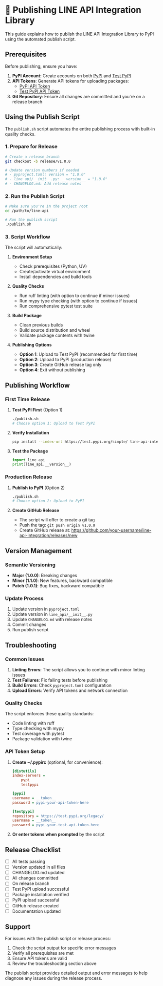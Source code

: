 # 🚀 Publishing LINE API Integration Library

This guide explains how to publish the LINE API Integration Library to PyPI using the automated publish script.

## Prerequisites

Before publishing, ensure you have:

1. **PyPI Account**: Create accounts on both [PyPI](https://pypi.org/account/register/) and [Test PyPI](https://test.pypi.org/account/register/)
2. **API Tokens**: Generate API tokens for uploading packages:
   - [PyPI API Token](https://pypi.org/manage/account/token/)
   - [Test PyPI API Token](https://test.pypi.org/manage/account/token/)
3. **Git Repository**: Ensure all changes are committed and you're on a release branch

## Using the Publish Script

The `publish.sh` script automates the entire publishing process with built-in quality checks.

### 1. Prepare for Release

```bash
# Create a release branch
git checkout -b release/v1.0.0

# Update version numbers if needed
# - pyproject.toml: version = "1.0.0"
# - line_api/__init__.py: __version__ = "1.0.0"
# - CHANGELOG.md: Add release notes
```

### 2. Run the Publish Script

```bash
# Make sure you're in the project root
cd /path/to/line-api

# Run the publish script
./publish.sh
```

### 3. Script Workflow

The script will automatically:

1. **Environment Setup**
   - Check prerequisites (Python, UV)
   - Create/activate virtual environment
   - Install dependencies and build tools

2. **Quality Checks**
   - Run ruff linting (with option to continue if minor issues)
   - Run mypy type checking (with option to continue if issues)
   - Run comprehensive pytest test suite

3. **Build Package**
   - Clean previous builds
   - Build source distribution and wheel
   - Validate package contents with twine

4. **Publishing Options**
   - **Option 1**: Upload to Test PyPI (recommended for first time)
   - **Option 2**: Upload to PyPI (production release)
   - **Option 3**: Create GitHub release tag only
   - **Option 4**: Exit without publishing

## Publishing Workflow

### First Time Release

1. **Test PyPI First** (Option 1)
   ```bash
   ./publish.sh
   # Choose option 1: Upload to Test PyPI
   ```

2. **Verify Installation**
   ```bash
   pip install --index-url https://test.pypi.org/simple/ line-api-integration
   ```

3. **Test the Package**
   ```python
   import line_api
   print(line_api.__version__)
   ```

### Production Release

1. **Publish to PyPI** (Option 2)
   ```bash
   ./publish.sh
   # Choose option 2: Upload to PyPI
   ```

2. **Create GitHub Release**
   - The script will offer to create a git tag
   - Push the tag: `git push origin v1.0.0`
   - Create GitHub release at: https://github.com/your-username/line-api-integration/releases/new

## Version Management

### Semantic Versioning

- **Major (1.0.0)**: Breaking changes
- **Minor (1.1.0)**: New features, backward compatible
- **Patch (1.0.1)**: Bug fixes, backward compatible

### Update Process

1. Update version in `pyproject.toml`
2. Update version in `line_api/__init__.py`
3. Update `CHANGELOG.md` with release notes
4. Commit changes
5. Run publish script

## Troubleshooting

### Common Issues

1. **Linting Errors**: The script allows you to continue with minor linting issues
2. **Test Failures**: Fix failing tests before publishing
3. **Build Errors**: Check `pyproject.toml` configuration
4. **Upload Errors**: Verify API tokens and network connection

### Quality Checks

The script enforces these quality standards:
- Code linting with ruff
- Type checking with mypy
- Test coverage with pytest
- Package validation with twine

### API Token Setup

1. **Create ~/.pypirc** (optional, for convenience):
   ```ini
   [distutils]
   index-servers =
       pypi
       testpypi

   [pypi]
   username = __token__
   password = pypi-your-api-token-here

   [testpypi]
   repository = https://test.pypi.org/legacy/
   username = __token__
   password = pypi-your-test-api-token-here
   ```

2. **Or enter tokens when prompted** by the script

## Release Checklist

- [ ] All tests passing
- [ ] Version updated in all files
- [ ] CHANGELOG.md updated
- [ ] All changes committed
- [ ] On release branch
- [ ] Test PyPI upload successful
- [ ] Package installation verified
- [ ] PyPI upload successful
- [ ] GitHub release created
- [ ] Documentation updated

## Support

For issues with the publish script or release process:
1. Check the script output for specific error messages
2. Verify all prerequisites are met
3. Ensure API tokens are valid
4. Review the troubleshooting section above

The publish script provides detailed output and error messages to help diagnose any issues during the release process.
